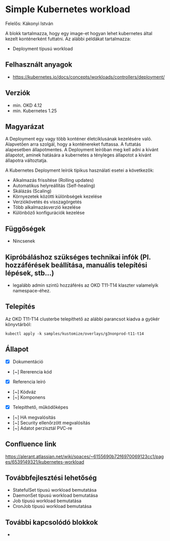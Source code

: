 # Simple Kubernetes workload

Felelős: Kákonyi István

A blokk tartalmazza, hogy egy image-et hogyan lehet kubernetes által kezelt konténerként futtatni. Az alábbi példákat tartalmazza:

- Deployment típusú workload


## Felhasznált anyagok

- https://kubernetes.io/docs/concepts/workloads/controllers/deployment/  


## Verziók

- min. OKD 4.12
- min. Kubernetes 1.25


## Magyarázat

A Deployment egy vagy több konténer életciklusának kezelésére való. Alapvetően arra szolgál, hogy a konténereket futtassa. A futtatás alapesetben állapotmentes. A Deployment leíróban meg kell adni a kívánt állapotot, aminek hatására a kubernetes a tényleges állapotot a kívánt állapotra változtatja.

A Kubernetes Deployment leírók tipikus használati esetei a következők:
- Alkalmazás frissítése (Rolling updates)
- Automatikus helyreállítás (Self-healing)
- Skálázás (Scaling)
- Környezetek közötti különbségek kezelése
- Verziókövetés és visszagörgetés
- Több alkalmazásverzió kezelése
- Különböző konfigurációk kezelése


## Függőségek

- Nincsenek 


## Kipróbáláshoz szükséges technikai infók (Pl. hozzáférések beállítása, manuális telepítési lépések, stb...)

- legalább admin szintű hozzáférés az OKD T11-T14 klaszter valamelyik namespace-éhez.


## Telepítés

Az OKD T11-T14 clusterbe telepíthető az alábbi parancsot kiadva a gyökér könyvtárból:

```
kubectl apply -k samples/kustomize/overlays/g3nonprod-t11-t14
```

## Állapot

- [x] Dokumentáció
- [~] Rererencia kód 
- [x] Referencia leíró
- [~] Kódváz
- [~] Komponens
- [x] Telepíthető, működőképes
- [~] HA megvalósítás
- [~] Security ellenőrzött megvalósítás
- [~] Adatot perzisztál PVC-re

## Confluence link

https://alerant.atlassian.net/wiki/spaces/~6155690b72f6970069123cc1/pages/6539149321/kubernetes-workload

## Továbbfejlesztési lehetőség

- StatefulSet típusú workload bemutatása
- DaemonSet típusú workload bemutatása
- Job típusú workload bemutatása
- CronJob típusú workload bemutatása

## További kapcsolódó blokkok

- 